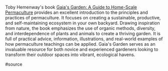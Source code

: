 Toby Hemenway's book [Gaia's Garden: A Guide to Home-Scale Permaculture](https://amzn.to/3KTvswU) provides an excellent introduction to the principles and practices of permaculture. It focuses on creating a sustainable, productive, and self-maintaining ecosystem in your own backyard. Drawing inspiration from nature, the book emphasizes the use of organic methods, diversity, and interdependence of plants and animals to create a thriving garden. It is full of practical advice, information, illustrations, and real-world examples of how permaculture teachings can be applied. Gaia's Garden serves as an invaluable resource for both novice and experienced gardeners looking to transform their outdoor spaces into vibrant, ecological havens.

#source